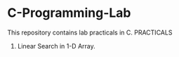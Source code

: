 # C-Programming-Lab
This repository contains lab practicals in C.
PRACTICALS
1. Linear Search in 1-D Array.

